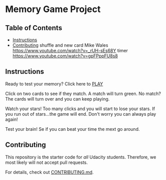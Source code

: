 # Memory Game Project

## Table of Contents

* [Instructions](#instructions)
* [Contributing](#contributing)
 shuffle and new card Mike Wales https://www.youtube.com/watch?v=_rUH-sEs68Y
 timer https://www.youtube.com/watch?v=gpFPppFU8s8

## Instructions

Ready to test your memory?  Click here to <a href="https://zdyk2003.github.io/udacity-memory-game/"> PLAY </a>

Click on two cards to see if they match.  A match will turn green.  No match? The cards will turn over and you can keep playing.

Watch your stars! Too many clicks and you will start to lose your stars.  If you run out of stars...the game will end.  Don't worry you can always play again!

Test your brain!  Se if you can beat your time the mext go around.

## Contributing

This repository is the starter code for _all_ Udacity students. Therefore, we most likely will not accept pull requests.

For details, check out [CONTRIBUTING.md](CONTRIBUTING.md).
